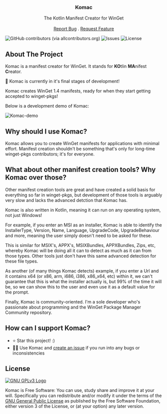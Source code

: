 <br/>
<p align="center">
  <h3 align="center">Komac</h3>
<p>

<p align="center">
    The Kotlin Manifest Creator for WinGet
    <br/>
    <br/>
    <a href="https://github.com/russellbanks/Komac/issues">Report Bug</a>
    .
    <a href="https://github.com/russellbanks/Komac/issues">Request Feature</a>
</p>

![GitHub contributors (via allcontributors.org)](https://img.shields.io/github/all-contributors/russellbanks/Komac/main)
![Issues](https://img.shields.io/github/issues/russellbanks/Komac)
![License](https://img.shields.io/github/license/russellbanks/Komac)

## About The Project

Komac is a manifest creator for WinGet. It stands for **KO**tlin **MA**nifest **C**reator.

🎉 Komac is currently in it's final stages of development!

Komac creates WinGet 1.4 manifests, ready for when they start getting accepted to winget-pkgs!

Below is a development demo of Komac:

![Komac-demo](https://user-images.githubusercontent.com/74878137/212578049-9d929028-daa5-47fc-8beb-2d91a1a44970.gif)

## Why should I use Komac?

Komac allows you to create WinGet manifests for applications with minimal effort. Manifest creation shouldn't be something that's only for long-time winget-pkgs contributors; it's for everyone.

## What about other manifest creation tools? Why Komac over those?

Other manifest creation tools are great and have created a solid basis for everything so far in winget-pkgs, but development of those tools is arguably very slow and lacks the advanced detction that Komac has.

Komac is also written in Kotlin, meaning it can run on any operating system, not just Windows!

For example, if you enter an MSI as an installer, Komac is able to identify the InstallerType, Version, Name, Language, UpgradeCode, UpgradeBehaviour and more, meaning the user simply doesn't need to be asked for these.

This is similar for MSIX's, APPX's, MSIXBundles, APPXBundles, Zips, etc, whereby Komac will be doing all it can to detect as much as it can from those types. Other tools just don't have this same advanced detection for these file types.

As another (of many things Komac detects) example, if you enter a Url and it contains x64 (or x86, arm, i686, i386, x86_x64, etc) within it, we can't guarantee that this is what the installer actually is, but 99% of the time it will be, so we can show this to the user and even use it as a default value for the prompt.

Finally, Komac is community-oriented. I'm a sole developer who's passionate about programming and the WinGet Package Manager Community repository.

## How can I support Komac?

- ⭐ Star this project! :)
- 🧑‍💻 Use Komac and [create an issue](https://github.com/russellbanks/Komac/issues/new) if you run into any bugs or inconsistencies

## License

[![GNU GPLv3 Logo](https://www.gnu.org/graphics/gplv3-127x51.png)](http://www.gnu.org/licenses/gpl-3.0.en.html)

Komac is Free Software: You can use, study share and improve it at your will. Specifically you can redistribute and/or modify it under the terms of the [GNU General Public License](http://www.gnu.org/licenses/gpl-3.0.en.html) as published by the Free Software Foundation, either version 3 of the License, or (at your option) any later version.
